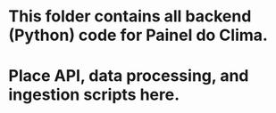 # This folder contains all backend (Python) code for Painel do Clima.
# Place API, data processing, and ingestion scripts here.
